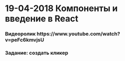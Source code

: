 # 19-04-2018 Компоненты и введение в React


<p>
<h3>Видеоролик https://www.youtube.com/watch?v=peFc6kmvjsU</h3>
<h3></i>Задание:</i> создать кликер</h3>

</p>
